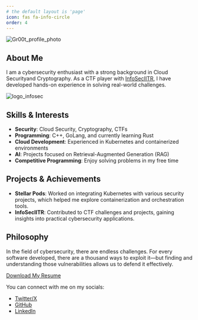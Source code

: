 ```yaml
---
# the default layout is 'page'
icon: fas fa-info-circle
order: 4
---
```


![Gr00t_profile_photo](https://avatars.githubusercontent.com/u/130218709?v=4)

## About Me
I am a cybersecurity enthusiast with a strong background in Cloud Securityand Cryptography. As a CTF player with [InfoSecIITR](https://ctftime.org/team/16691), I have developed hands-on experience in solving real-world challenges.

![logo_infosec](https://github.com/it4ch1-007/it4ch1-007.github.io/assets/133276365/cff46ac3-1be0-43de-9c92-1996298b10c3)

## Skills & Interests
- **Security**: Cloud Security, Cryptography, CTFs  
- **Programming**: C++, GoLang, and currently learning Rust  
- **Cloud Development**: Experienced in Kubernetes and containerized environments  
- **AI**: Projects focused on Retrieval-Augmented Generation (RAG)  
- **Competitive Programming**: Enjoy solving problems in my free time  

## Projects & Achievements
- **Stellar Pods**: Worked on integrating Kubernetes with various security projects, which helped me explore containerization and orchestration tools.  
- **InfoSecIITR**: Contributed to CTF challenges and projects, gaining insights into practical cybersecurity applications.

## Philosophy
In the field of cybersecurity, there are endless challenges. For every software developed, there are a thousand ways to exploit it—but finding and understanding those vulnerabilities allows us to defend it effectively.

[Download My Resume](../Rhythm_off_campus_resume.pdf)

You can connect with me on my socials:

- [Twitter/X](https://x.com/Rhythm_mundra_?t=IxN3dZGNK-qEHhdvyc5R4g&s=09)  
- [GitHub](https://github.com/G1r00t)  
- [LinkedIn](https://www.linkedin.com/in/rhythmmundra777/)  
